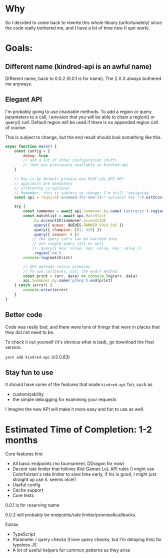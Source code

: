 # Why

So I decided to come back to rewrite this whole library (unfortunately) since the code really bothered me, and I have a lot of time now (I quit work).

# Goals:

## Different name (kindred-api is an awful name)

Different name, back to 0.0.2 (0.0.1 is for name). The 2.X.X always bothered me anyways.

## Elegant API

I'm probably going to use chainable methods. To add a region or query parameters to a call, I envision that you will be able to chain a region() or query() call. Default region will be used if there is no appended region call of course.

This is subject to change, but the end result should look something like this.

```javascript
async function main() {
    const config = {
        debug: true
        // and a lot of other configuration stuffs
        // that was previously available in kindred-api
    }
    
    // Key is by default process.env.RIOT_LOL_API_KEY
    // appLimits are mandatory
    // withConfig is optional
    // Remember: this is subject to change! I'm still "designing"
    const api = require('unnamed-for-now')(/* optional key */).withConfig(config)

    try {
        const summoner = await api.Summoner.by.name('Contractz').region('na')
        const matchlist = await api.Matchlist
            .by.accountID(summoner.accountId)
            .query({ queue: QUEUES.RANKED_SOLO_5x5 })
            .query({ champion: [81, 429] })
            .query({ season: 8 })
            // The query calls can be batched into
            // one single query call as well
            // .query({ key: value, key: value, key: value })
            .region('na')
        console.log(matchlist)

        // API methods return promises
        // To use callbacks, call the end() method
        const print = (err, data) => console.log(err, data)
        api.Summoner.by.name('pYang').end(print)
    } catch (error) {
        console.error(error)
    }
}
```

## Better code

Code was really bad, and there were tons of things that were in places that they did not need to be.

To check it out yourself (it's obvious what is bad), go download the final version.

```yarn add kindred-api``` (v2.0.83)

## Stay fun to use

It should have some of the features that made `kindred-api` fun, such as
* customizability
* the simple debugging for examining your requests

I imagine the new API will make it more easy and fun to use as well.

# Estimated Time of Completion: 1-2 months

Core features first
* All basic endpoints (no tournament, DDragon for now)
* Decent rate limiter that follows Riot Games LoL API rules (I might use Colorfulstan's rate limiter to save time early, if his is good, I might just straight up use it. seems nice!)
* Useful config
* Cache support
* Core tests

0.0.1 is for reserving name

0.0.2 will probably be endpoints/rate limiter/promise&callbacks.

Extras
* TypeScript
* Parameter / query checks (I love query checks, but I'm delaying this) for typeless JS
* A lot of useful helpers for common patterns as they arise
